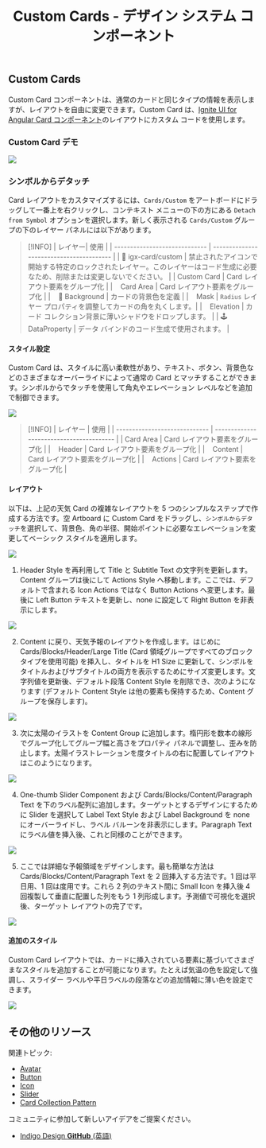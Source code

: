 ﻿---
title: Custom Cards - デザイン システム コンポーネント
_description: Cards コレクションは、特別な Card タイプを含み、Custom レイアウトを作成できます。
_keywords: デザイン システム, Sketch, Ignite UI for Angular, コンポーネント, UI ライブラリ, ウィジェット
_language: ja
---

## Custom Cards

Custom Card コンポーネントは、通常のカードと同じタイプの情報を表示しますが、レイアウトを自由に変更できます。Custom Card は、[Ignite UI for Angular Card コンポーネント](https://jp.infragistics.com/products/ignite-ui-angular/angular/components/card.html)のレイアウトにカスタム コードを使用します。

### Custom Card デモ

![](../images/card_custom_demo.png)

### シンボルからデタッチ

Card レイアウトをカスタマイズするには、`Cards/Custom` をアートボードにドラッグして一番上を右クリックし、コンテキスト メニューの下の方にある `Detach from Symbol` オプションを選択します。新しく表示される `Cards/Custom` グループの下のレイヤー パネルには以下があります。

> [!INFO]
> | レイヤー| 使用 |
> | ----------------------------- | ---------------------------------------- |
> | 🚫 igx-card/custom | 禁止されたアイコンで開始する特定のロックされたレイヤー。このレイヤーはコード生成に必要なため、削除または変更しないでください。 |
> | Custom Card | Card レイアウト要素をグループ化 |
> | &nbsp;&nbsp; Card Area | Card レイアウト要素をグループ化 |
> | &nbsp;&nbsp; 🌈 Background | カードの背景色を定義 |
> | &nbsp;&nbsp; Mask | `Radius` レイヤー プロパティを調整してカードの角を丸くします。|
> | &nbsp;&nbsp; Elevation | カード コレクション背景に薄いシャドウをドロップします。 |
> | 🕹️DataProperty | データ バインドのコード生成で使用されます。 |

#### スタイル設定

Custom Card は、スタイルに高い柔軟性があり、テキスト、ボタン、背景色などのさまざまなオーバーライドによって通常の Card とマッチすることができます。シンボルからでタッチを使用して角丸やエレベーション レベルなどを追加で制御できます。

![](../images/card_custom_styling.png)

> [!INFO]
> | レイヤー | 使用 |
> | ----------------------------- | ---------------------------------------- |
> | Card Area | Card レイアウト要素をグループ化 |
> | &nbsp;&nbsp; Header | Card レイアウト要素をグループ化 |
> | &nbsp;&nbsp; Content | Card レイアウト要素をグループ化 |
> | &nbsp;&nbsp; Actions | Card レイアウト要素をグループ化 |

#### レイアウト

以下は、上記の天気 Card の複雑なレイアウトを 5 つのシンプルなステップで作成する方法です。空 Artboard に Custom Card をドラッグし、`シンボルからデタッチ`を選択して、背景色、角の半径、開始ポイントに必要なエレベーションを変更してベーシック スタイルを適用します。

![](../images/card_custom_layout0.png)

1.  Header Style を再利用して Title と Subtitle Text の文字列を更新します。Content グループは後にして Actions Style へ移動します。ここでは、デフォルトで含まれる Icon Actions ではなく Button Actions へ変更します。最後に Left Button テキストを更新し、none に設定して Right Button を非表示にします。

  ![](../images/card_custom_layout1.png)

2.  Content に戻り、天気予報のレイアウトを作成します。はじめに Cards/Blocks/Header/Large Title (Card 領域グループですべてのブロック タイプを使用可能) を挿入し、タイトルを H1 Size に更新して、シンボルをタイトルおよびサブタイトルの両方を表示するためにサイズ変更します。文字列値を更新後、デフォルト段落 Content Style を削除でき、次のようになります (デフォルト Content Style は他の要素も保持するため、Content グループを保存します)。

  ![](../images/card_custom_layout2.png)

3.  次に太陽のイラストを Content Group に追加します。楕円形を数本の線形でグループ化してグループ幅と高さをプロパティ パネルで調整し、歪みを防止します。太陽イラストレーションを度タイトルの右に配置してレイアウトはこのようになります。

  ![](../images/card_custom_layout3.png)

4.  One-thumb Slider Component および Cards/Blocks/Content/Paragraph Text を下のラベル配列に追加します。ターゲットとするデザインにするために Slider を選択して Label Text Style および Label Background を none にオーバーライドし、ラベル バルーンを非表示にします。Paragraph Text にラベル値を挿入後、これと同様のことができます。

  ![](../images/card_custom_layout4.png)

5.  ここでは詳細な予報領域をデザインします。最も簡単な方法は Cards/Blocks/Content/Paragraph Text を 2 回挿入する方法です。1 回は平日用、1 回は度用です。これら 2 列のテキスト間に Small Icon を挿入後 4 回複製して垂直に配置した列をもう 1 列形成します。予測値で可視化を選択後、ターゲット レイアウトの完了です。

  ![](../images/card_custom_layout5.png)

#### 追加のスタイル

Custom Card レイアウトでは、カードに挿入されている要素に基づいてさまざまなスタイルを追加することが可能になります。たとえば気温の色を設定して強調し、スライダー ラベルや平日ラベルの段落などの追加情報に薄い色を設定できます。

![](../images/card_custom_layout_styled.png)

## その他のリソース

関連トピック:

- [Avatar](avatar.md)
- [Button](button.md)
- [Icon](icon.md)
- [Slider](slider.md)
- [Card Collection Pattern](card-collection.md)
  <div class="divider--half"></div>

コミュニティに参加して新しいアイデアをご提案ください。

- [Indigo Design **GitHub** (英語)](https://github.com/IgniteUI/design-system-docfx)
